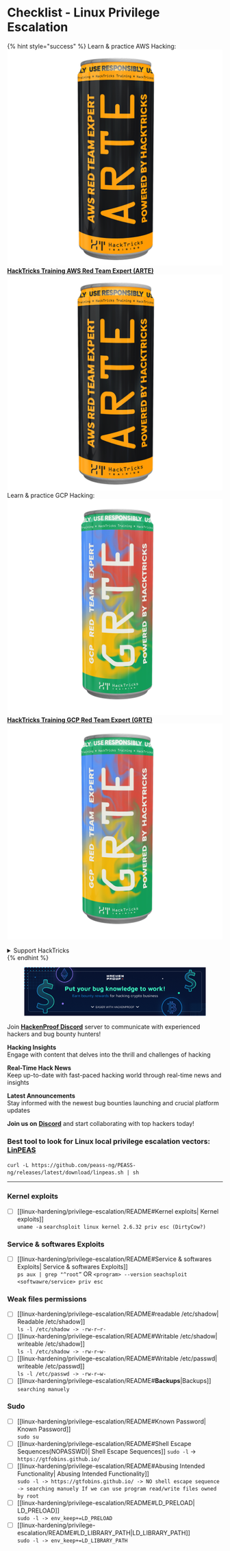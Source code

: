 # Checklist - Linux Privilege Escalation

{% hint style="success" %}
Learn & practice AWS Hacking:<img src="/.gitbook/assets/arte.png" alt="" data-size="line">[**HackTricks Training AWS Red Team Expert (ARTE)**](https://training.hacktricks.xyz/courses/arte)<img src="/.gitbook/assets/arte.png" alt="" data-size="line">\
Learn & practice GCP Hacking: <img src="/.gitbook/assets/grte.png" alt="" data-size="line">[**HackTricks Training GCP Red Team Expert (GRTE)**<img src="/.gitbook/assets/grte.png" alt="" data-size="line">](https://training.hacktricks.xyz/courses/grte)

<details>

<summary>Support HackTricks</summary>

* Check the [**subscription plans**](https://github.com/sponsors/carlospolop)!
* **Join the** 💬 [**Discord group**](https://discord.gg/hRep4RUj7f) or the [**telegram group**](https://t.me/peass) or **follow** us on **Twitter** 🐦 [**@hacktricks\_live**](https://twitter.com/hacktricks\_live)**.**
* **Share hacking tricks by submitting PRs to the** [**HackTricks**](https://github.com/carlospolop/hacktricks) and [**HackTricks Cloud**](https://github.com/carlospolop/hacktricks-cloud) github repos.

</details>
{% endhint %}

<figure><img src="../.gitbook/assets/image (380).png" alt=""><figcaption></figcaption></figure>

Join [**HackenProof Discord**](https://discord.com/invite/N3FrSbmwdy) server to communicate with experienced hackers and bug bounty hunters!

**Hacking Insights**\
Engage with content that delves into the thrill and challenges of hacking

**Real-Time Hack News**\
Keep up-to-date with fast-paced hacking world through real-time news and insights

**Latest Announcements**\
Stay informed with the newest bug bounties launching and crucial platform updates

**Join us on** [**Discord**](https://discord.com/invite/N3FrSbmwdy) and start collaborating with top hackers today!

### **Best tool to look for Linux local privilege escalation vectors:** [**LinPEAS**](https://github.com/carlospolop/privilege-escalation-awesome-scripts-suite/tree/master/linPEAS)

`curl -L https://github.com/peass-ng/PEASS-ng/releases/latest/download/linpeas.sh | sh`
***
###  Kernel exploits
- [ ] [[linux-hardening/privilege-escalation/README#Kernel exploits| Kernel exploits]]  
`uname -a`
`searchsploit linux kernel 2.6.32 priv esc (DirtyCow?)`
### Service & softwares Exploits
- [ ] [[linux-hardening/privilege-escalation/README#Service & softwares Exploits| Service & softwares Exploits]]  
`ps aux | grep "^root”` OR `<program> --version`
`seachsploit <softwawre/service> priv esc`

### Weak files permissions
- [ ] [[linux-hardening/privilege-escalation/README#readable /etc/shadow| Readable /etc/shadow]]  
`ls -l /etc/shadow -> -rw-r—r-`
- [ ] [[linux-hardening/privilege-escalation/README#Writable /etc/shadow| writeable /etc/shadow]]  
`ls -l /etc/shadow -> -rw-r—w-`
- [ ] [[linux-hardening/privilege-escalation/README#Writable /etc/passwd| writeable /etc/passwd]]  
`ls -l /etc/passwd -> -rw-r—w-`
- [ ] [[linux-hardening/privilege-escalation/README#**Backups**|Backups]] `searching manuely ` 
### Sudo
- [ ] [[linux-hardening/privilege-escalation/README#Known Password| Known Password]]  
`sudo su`
- [ ] [[linux-hardening/privilege-escalation/README#Shell Escape Sequences(NOPASSWD)| Shell Escape Sequences]]
`sudo -l` ->  `https://gtfobins.github.io/`
- [ ] [[linux-hardening/privilege-escalation/README#Abusing Intended Functionality| Abusing Intended Functionality]]  
`sudo -l -> https://gtfobins.github.io/ -> NO shell escape sequence -> searching manuely If we can use program read/write files owned by root`
- [ ] [[linux-hardening/privilege-escalation/README#LD_PRELOAD| LD_PRELOAD]]  
`sudo -l -> env_keep+=LD_PRELOAD`
- [ ] [[linux-hardening/privilege-escalation/README#LD_LIBRARY_PATH|LD_LIBRARY_PATH]]  
`sudo -l -> env_keep+=LD_LIBRARY_PATH`
